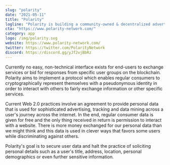 ```yaml
---
slug: "polarity"
date: "2021-05-11"
title: "Polarity"
logline: "Polarity is building a community-owned & decentralized advertising network on Solana."
cta: "https://www.polarity-network.com/"
category: app
logo: /img/polarity.svg
website: https://www.polarity-network.com/
twitter: https://twitter.com/PolarityNetwork
discord: https://discord.gg/yJf2vjBbRz
---
```


Currently no easy, non-technical interface exists for end-users to exchange services or bid for responses from specific user groups on the blockchain. Polarity aims to implement a protocol which enables regular consumers to cryptographically represent themselves with a pseudonymous identity in order to interact with others to fairly exchange information or other specific services.

Current Web 2.0 practices involve an agreement to provide personal data that is used for sophisticated advertising, tracking and data mining across a user's journey across the internet. In the end, regular consumer data is given for free and the only thing received in return is permission to interact with a website. There is more money exchanged for our personal data than we might think and this data is used in clever ways that favors some users while discriminating against others.

Polarity's goal is to secure user data and halt the practice of soliciting personal details such as a user's title, address, location, personal demographics or even further sensitive information.
